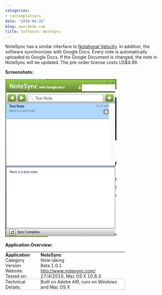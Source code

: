 ```yaml
---
categories:
- contemplations
date: "2010-04-26"
blog: maxrohde.com
title: Software: NoteSync
---
```


NoteSync has a similar interface to [Notational Velocity](http://maxrohde.com/2010/04/09/software-notational-velocity-note-taking/). In addition, the software synchronizes with Google Docs. Every note is automatically uploaded to Google Docs. If the Google Document is changed, the note in NoteSync will be updated. The pre-order license costs US$4.99.

**Screenshots:**

![bildschirmfoto2010-04-27um11-31-27.png](images/bildschirmfoto2010-04-27um11-31-27.png)

**Application Overview:**

<table style="empty-cells:show;border-collapse:collapse;"><tbody><tr><td style="vertical-align:top;width:112px;border:0 solid rgb(191,191,191);margin:0;padding:0;"><strong>Application</strong></td><td style="vertical-align:top;width:269px;border:0 solid rgb(191,191,191);margin:0;padding:0;"><strong>NoteSync</strong></td></tr><tr><td style="vertical-align:top;width:112px;border:0 solid rgb(191,191,191);margin:0;padding:0;">Category</td><td style="vertical-align:top;width:269px;border:0 solid rgb(191,191,191);margin:0;padding:0;">Note taking</td></tr><tr><td style="vertical-align:top;width:112px;border:0 solid rgb(191,191,191);margin:0;padding:0;">Version</td><td style="vertical-align:top;width:269px;border:0 solid rgb(191,191,191);margin:0;padding:0;">Beta 1.0.1</td></tr><tr><td style="vertical-align:top;width:112px;border:0 solid rgb(191,191,191);margin:0;padding:0;">Website:</td><td style="vertical-align:top;width:269px;border:0 solid rgb(191,191,191);margin:0;padding:0;"><a href="http://www.notesync.com/">http://www.notesync.com/</a></td></tr><tr><td style="vertical-align:top;width:112px;border:0 solid rgb(191,191,191);margin:0;padding:0;">Tested on:</td><td style="vertical-align:top;width:269px;border:0 solid rgb(191,191,191);margin:0;padding:0;">27/4/2010, Mac OS X 10.6.3</td></tr><tr><td style="width:112px;border:1px solid rgb(191,191,191);margin:0;padding:0;">Technical Details:</td><td style="width:269px;border:1px solid rgb(191,191,191);margin:0;padding:0;">Built on Adobe AIR, runs on Windows and Mac OS X<div></div></td></tr></tbody></table>